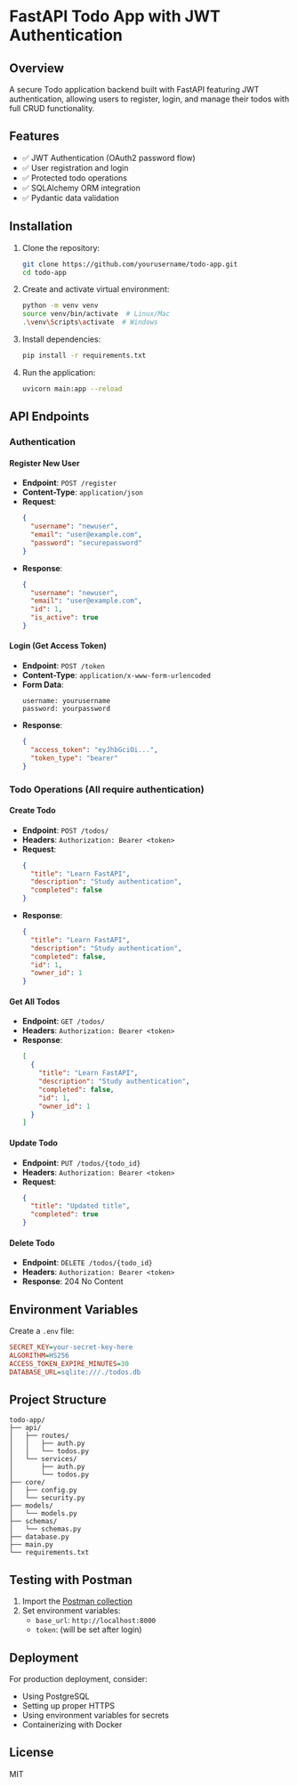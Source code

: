 # FastAPI Todo App with JWT Authentication

## Overview

A secure Todo application backend built with FastAPI featuring JWT authentication, allowing users to register, login, and manage their todos with full CRUD functionality.

## Features

- ✅ JWT Authentication (OAuth2 password flow)
- ✅ User registration and login
- ✅ Protected todo operations
- ✅ SQLAlchemy ORM integration
- ✅ Pydantic data validation

## Installation

1. Clone the repository:
   ```bash
   git clone https://github.com/yourusername/todo-app.git
   cd todo-app
   ```

2. Create and activate virtual environment:
   ```bash
   python -m venv venv
   source venv/bin/activate  # Linux/Mac
   .\venv\Scripts\activate  # Windows
   ```

3. Install dependencies:
   ```bash
   pip install -r requirements.txt
   ```

4. Run the application:
   ```bash
   uvicorn main:app --reload
   ```

## API Endpoints

### Authentication

#### Register New User
- **Endpoint**: `POST /register`
- **Content-Type**: `application/json`
- **Request**:
  ```json
  {
    "username": "newuser",
    "email": "user@example.com",
    "password": "securepassword"
  }
  ```
- **Response**:
  ```json
  {
    "username": "newuser",
    "email": "user@example.com",
    "id": 1,
    "is_active": true
  }
  ```

#### Login (Get Access Token)
- **Endpoint**: `POST /token`
- **Content-Type**: `application/x-www-form-urlencoded`
- **Form Data**:
  ```
  username: yourusername
  password: yourpassword
  ```
- **Response**:
  ```json
  {
    "access_token": "eyJhbGciOi...",
    "token_type": "bearer"
  }
  ```

### Todo Operations (All require authentication)

#### Create Todo
- **Endpoint**: `POST /todos/`
- **Headers**: `Authorization: Bearer <token>`
- **Request**:
  ```json
  {
    "title": "Learn FastAPI",
    "description": "Study authentication",
    "completed": false
  }
  ```
- **Response**:
  ```json
  {
    "title": "Learn FastAPI",
    "description": "Study authentication",
    "completed": false,
    "id": 1,
    "owner_id": 1
  }
  ```

#### Get All Todos
- **Endpoint**: `GET /todos/`
- **Headers**: `Authorization: Bearer <token>`
- **Response**:
  ```json
  [
    {
      "title": "Learn FastAPI",
      "description": "Study authentication",
      "completed": false,
      "id": 1,
      "owner_id": 1
    }
  ]
  ```

#### Update Todo
- **Endpoint**: `PUT /todos/{todo_id}`
- **Headers**: `Authorization: Bearer <token>`
- **Request**:
  ```json
  {
    "title": "Updated title",
    "completed": true
  }
  ```

#### Delete Todo
- **Endpoint**: `DELETE /todos/{todo_id}`
- **Headers**: `Authorization: Bearer <token>`
- **Response**: 204 No Content

## Environment Variables

Create a `.env` file:
```ini
SECRET_KEY=your-secret-key-here
ALGORITHM=HS256
ACCESS_TOKEN_EXPIRE_MINUTES=30
DATABASE_URL=sqlite:///./todos.db
```

## Project Structure

```
todo-app/
├── api/
│   ├── routes/
│   │   ├── auth.py
│   │   └── todos.py
│   └── services/
│       ├── auth.py
│       └── todos.py
├── core/
│   ├── config.py
│   └── security.py
├── models/
│   └── models.py
├── schemas/
│   └── schemas.py
├── database.py
├── main.py
└── requirements.txt
```

## Testing with Postman

1. Import the [Postman collection](link-to-collection)
2. Set environment variables:
   - `base_url`: `http://localhost:8000`
   - `token`: (will be set after login)

## Deployment

For production deployment, consider:
- Using PostgreSQL
- Setting up proper HTTPS
- Using environment variables for secrets
- Containerizing with Docker

## License

MIT
